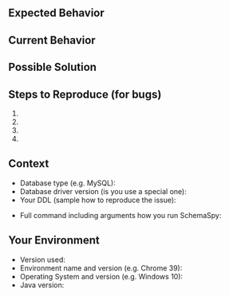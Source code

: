 <!--- Provide a general summary of the issue in the Title above -->

## Expected Behavior
<!--- If you're describing a bug, tell us what should happen -->
<!--- If you're suggesting a change/improvement, tell us how it should work -->

## Current Behavior
<!--- If describing a bug, tell us what happens instead of the expected behavior -->
<!--- If suggesting a change/improvement, explain the difference from current behavior -->

## Possible Solution
<!--- Not obligatory, but suggest a fix/reason for the bug, -->
<!--- or ideas how to implement the addition or change -->

## Steps to Reproduce (for bugs)
<!--- Provide a link to a live example, or an unambiguous set of steps to -->
<!--- reproduce this bug. Include code to reproduce, if relevant -->
1.
2.
3.
4.

## Context
<!--- How has this issue affected you? What are you trying to accomplish? -->
<!--- Providing context helps us come up with a solution that is most useful in the real world -->
* Database type (e.g. MySQL):
* Database driver version (is you use a special one):
* Your DDL (sample how to reproduce the issue):
<!--- Remember to remove sensitive information like user/password --->
* Full command including arguments how you run SchemaSpy:

## Your Environment
<!--- Include as many relevant details about the environment you experienced the bug in -->
* Version used:
* Environment name and version (e.g. Chrome 39):
* Operating System and version (e.g. Windows 10):
* Java version:

